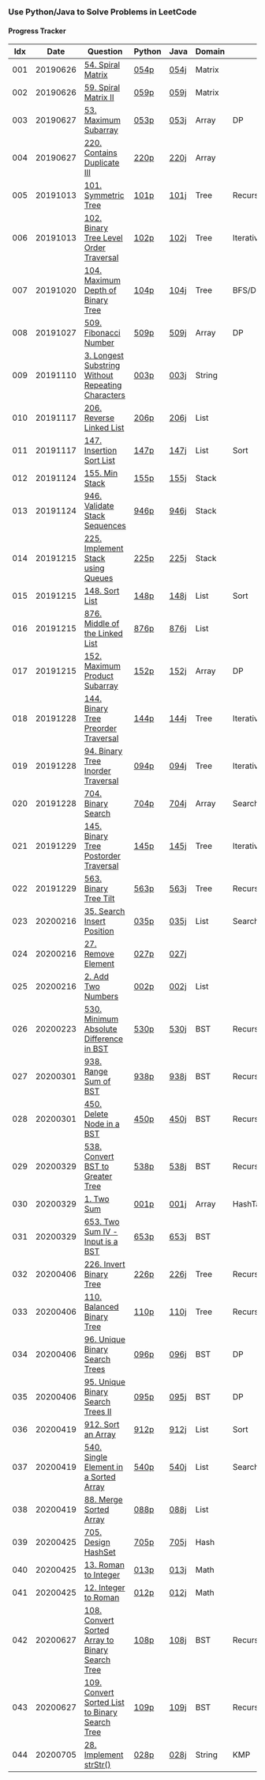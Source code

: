 ### Use Python/Java to Solve Problems in LeetCode

#### Progress Tracker

Idx | Date | Question | Python| Java | Domain | Tag | Difficulty | Remark
|---|---|---|---|---|---|---|---|---
001|20190626|[54. Spiral Matrix](https://leetcode.com/problems/spiral-matrix/)|[054p](https://github.com/shishishu/leetcode-python-java/blob/master/ipynb_files/054_Spiral_Matrix.ipynb)|[054j](https://github.com/shishishu/leetcode-python-java/blob/master/java_codes/054/Solution.java)|Matrix| |Medium
002|20190626|[59. Spiral Matrix II](https://leetcode.com/problems/spiral-matrix-ii/)|[059p](https://github.com/shishishu/leetcode-python-java/blob/master/ipynb_files/059_Spiral_Matrix_II.ipynb)|[059j](https://github.com/shishishu/leetcode-python-java/blob/master/java_codes/059/Solution.java)|Matrix| |Medium
003|20190627|[53. Maximum Subarray](https://leetcode.com/problems/maximum-subarray/)|[053p](https://github.com/shishishu/leetcode-python-java/blob/master/ipynb_files/053_Maximum_Subarray.ipynb)|[053j](https://github.com/shishishu/leetcode-python-java/blob/master/java_codes/053/Solution.java)|Array|DP|Easy|
004|20190627|[220. Contains Duplicate III](https://leetcode.com/problems/contains-duplicate-iii/)|[220p](https://github.com/shishishu/leetcode-python-java/blob/master/ipynb_files/220_Contains_Duplicate_III.ipynb)|[220j](https://github.com/shishishu/leetcode-python-java/blob/master/java_codes/220/Solution.java)|Array| |Medium|
005|20191013|[101. Symmetric Tree](https://leetcode.com/problems/symmetric-tree/)|[101p](https://github.com/shishishu/leetcode-python-java/blob/master/ipynb_files/101_Symmetric_Tree.ipynb)|[101j](https://github.com/shishishu/leetcode-python-java/blob/master/java_codes/101/Solution.java)|Tree|Recursive|Easy
006|20191013|[102. Binary Tree Level Order Traversal](https://leetcode.com/problems/binary-tree-level-order-traversal/)|[102p](https://github.com/shishishu/leetcode-python-java/blob/master/ipynb_files/102_Binary_Tree_Level_Order_Traversal.ipynb)|[102j](https://github.com/shishishu/leetcode-python-java/blob/master/java_codes/102/Solution.java)|Tree|Iterative|Medium
007|20191020|[104. Maximum Depth of Binary Tree](https://leetcode.com/problems/maximum-depth-of-binary-tree/)|[104p](https://github.com/shishishu/leetcode-python-java/blob/master/ipynb_files/104_Maximum_Depth_of_Binary_Tree.ipynb)|[104j](https://github.com/shishishu/leetcode-python-java/blob/master/java_codes/104/Solution.java)|Tree|BFS/DFS|Easy
008|20191027|[509. Fibonacci Number](https://leetcode.com/problems/fibonacci-number/)|[509p](https://github.com/shishishu/leetcode-python-java/blob/master/ipynb_files/509_Fibonacci_Number.ipynb)|[509j](https://github.com/shishishu/leetcode-python-java/blob/master/java_codes/509/Solution.java)|Array|DP|Easy
009|20191110|[3. Longest Substring Without Repeating Characters](https://leetcode.com/problems/longest-substring-without-repeating-characters/)|[003p](https://github.com/shishishu/leetcode-python-java/blob/master/ipynb_files/003_Longest_Substring_Without_Repeating_Characters.ipynb)|[003j](https://github.com/shishishu/leetcode-python-java/blob/master/java_codes/003/Solution.java)|String| |Medium
010|20191117|[206. Reverse Linked List](https://leetcode.com/problems/reverse-linked-list/)|[206p](https://github.com/shishishu/leetcode-python-java/blob/master/ipynb_files/206_Reverse_Linked_List.ipynb)|[206j](https://github.com/shishishu/leetcode-python-java/blob/master/java_codes/206/Solution.java)|List| |Easy
011|20191117|[147. Insertion Sort List](https://leetcode.com/problems/insertion-sort-list/)|[147p](https://github.com/shishishu/leetcode-python-java/blob/master/ipynb_files/147_Insertion_Sort_List.ipynb)|[147j](https://github.com/shishishu/leetcode-python-java/blob/master/java_codes/147/Solution.java)|List|Sort|Medium
012|20191124|[155. Min Stack](https://leetcode.com/problems/min-stack/)|[155p](https://github.com/shishishu/leetcode-python-java/blob/master/ipynb_files/155_Min_Stack.ipynb)|[155j](https://github.com/shishishu/leetcode-python-java/blob/master/java_codes/155/Solution.java)|Stack| |Easy
013|20191124|[946. Validate Stack Sequences](https://leetcode.com/problems/validate-stack-sequences/)|[946p](https://github.com/shishishu/leetcode-python-java/blob/master/ipynb_files/946_Validate_Stack_Sequences.ipynb)|[946j](https://github.com/shishishu/leetcode-python-java/blob/master/java_codes/946/Solution.java)|Stack| |Medium
014|20191215|[225. Implement Stack using Queues](https://leetcode.com/problems/implement-stack-using-queues/)|[225p](https://github.com/shishishu/leetcode-python-java/blob/master/ipynb_files/225_Implement_Stack_using_Queues.ipynb)|[225j](https://github.com/shishishu/leetcode-python-java/blob/master/java_codes/225/MyStack.java)|Stack| |Easy
015|20191215|[148. Sort List](https://leetcode.com/problems/sort-list/)|[148p](https://github.com/shishishu/leetcode-python-java/blob/master/ipynb_files/148_Sort_List.ipynb)|[148j](https://github.com/shishishu/leetcode-python-java/blob/master/java_codes/148/Solution.java)|List|Sort|Medium
016|20191215|[876. Middle of the Linked List](https://leetcode.com/problems/middle-of-the-linked-list/)|[876p](https://github.com/shishishu/leetcode-python-java/blob/master/ipynb_files/876_Middle_of_the_Linked_List.ipynb)|[876j](https://github.com/shishishu/leetcode-python-java/blob/master/java_codes/876/Solution.java)|List| |Easy
017|20191215|[152. Maximum Product Subarray](https://leetcode.com/problems/maximum-product-subarray/)|[152p](https://github.com/shishishu/leetcode-python-java/blob/master/ipynb_files/152_Maximum_Product_Subarray.ipynb)|[152j](https://github.com/shishishu/leetcode-python-java/blob/master/java_codes/152/Solution.java)|Array|DP|Medium
018|20191228|[144. Binary Tree Preorder Traversal](https://leetcode.com/problems/binary-tree-preorder-traversal/)|[144p](https://github.com/shishishu/leetcode-python-java/blob/master/ipynb_files/144_Binary_Tree_Preorder_Traversal.ipynb)|[144j](https://github.com/shishishu/leetcode-python-java/blob/master/java_codes/144/Solution.java)|Tree|Iterative|Medium
019|20191228|[94. Binary Tree Inorder Traversal](https://leetcode.com/problems/binary-tree-inorder-traversal/)|[094p](https://github.com/shishishu/leetcode-python-java/blob/master/ipynb_files/094_Binary_Tree_Inorder_Traversal.ipynb)|[094j](https://github.com/shishishu/leetcode-python-java/blob/master/java_codes/094/Solution.java)|Tree|Iterative|Medium
020|20191228|[704. Binary Search](https://leetcode.com/problems/binary-search/)|[704p](https://github.com/shishishu/leetcode-python-java/blob/master/ipynb_files/704_Binary_Search.ipynb)|[704j](https://github.com/shishishu/leetcode-python-java/blob/master/java_codes/704/Solution.java)|Array|Search|Easy
021|20191229|[145. Binary Tree Postorder Traversal](https://leetcode.com/problems/binary-tree-postorder-traversal/)|[145p](https://github.com/shishishu/leetcode-python-java/blob/master/ipynb_files/145_Binary_Tree_Postorder_Traversal.ipynb)|[145j](https://github.com/shishishu/leetcode-python-java/blob/master/java_codes/145/Solution.java)|Tree|Iterative|Hard
022|20191229|[563. Binary Tree Tilt](https://leetcode.com/problems/binary-tree-tilt/)|[563p](https://github.com/shishishu/leetcode-python-java/blob/master/ipynb_files/563_Binary_Tree_Tilt.ipynb)|[563j](https://github.com/shishishu/leetcode-python-java/blob/master/java_codes/563/Solution.java)|Tree|Recursive|Easy
023|20200216|[35. Search Insert Position](https://leetcode.com/problems/search-insert-position/)|[035p](https://github.com/shishishu/leetcode-python-java/blob/master/ipynb_files/035_Search_Insert_Position.ipynb)|[035j](https://github.com/shishishu/leetcode-python-java/blob/master/java_codes/035/Solution.java)|List|Search|Easy
024|20200216|[27. Remove Element](https://leetcode.com/problems/remove-element/)|[027p](https://github.com/shishishu/leetcode-python-java/blob/master/ipynb_files/027_Remove_Element.ipynb)|[027j](https://github.com/shishishu/leetcode-python-java/blob/master/java_codes/027/Solution.java)|||Easy
025|20200216|[2. Add Two Numbers](https://leetcode.com/problems/add-two-numbers/)|[002p](https://github.com/shishishu/leetcode-python-java/blob/master/ipynb_files/002_Add_Two_Numbers.ipynb)|[002j](https://github.com/shishishu/leetcode-python-java/blob/master/java_codes/002/Solution.java)|List||Medium
026|20200223|[530. Minimum Absolute Difference in BST](https://leetcode.com/problems/minimum-absolute-difference-in-bst/)|[530p](https://github.com/shishishu/leetcode-python-java/blob/master/ipynb_files/530_Minimum_Absolute_Difference_in_BST.ipynb)|[530j](https://github.com/shishishu/leetcode-python-java/blob/master/java_codes/530/Solution.java)|BST|Recursive|Easy
027|20200301|[938. Range Sum of BST](https://leetcode.com/problems/range-sum-of-bst/)|[938p](https://github.com/shishishu/leetcode-python-java/blob/master/ipynb_files/938_Range_Sum_of_BST.ipynb)|[938j](https://github.com/shishishu/leetcode-python-java/blob/master/java_codes/938/Solution.java)|BST|Recursive/Iterative|Easy
028|20200301|[450. Delete Node in a BST](https://leetcode.com/problems/delete-node-in-a-bst/)|[450p](https://github.com/shishishu/leetcode-python-java/blob/master/ipynb_files/450_Delete_Node_in_a_BST.ipynb)|[450j](https://github.com/shishishu/leetcode-python-java/blob/master/java_codes/450/Solution.java)|BST|Recursive|Medium
029|20200329|[538. Convert BST to Greater Tree](https://leetcode.com/problems/convert-bst-to-greater-tree/)|[538p](https://github.com/shishishu/leetcode-python-java/blob/master/ipynb_files/538_Convert_BST_to_Greater_Tree.ipynb)|[538j](https://github.com/shishishu/leetcode-python-java/blob/master/java_codes/538/Solution.java)|BST|Recursive/Iterative|Easy
030|20200329|[1. Two Sum](https://leetcode.com/problems/two-sum/)|[001p](https://github.com/shishishu/leetcode-python-java/blob/master/ipynb_files/001_Two_Sum.ipynb)|[001j](https://github.com/shishishu/leetcode-python-java/blob/master/java_codes/001/Solution.java)|Array|HashTable|Easy
031|20200329|[653. Two Sum IV - Input is a BST](https://leetcode.com/problems/two-sum-iv-input-is-a-bst/)|[653p](https://github.com/shishishu/leetcode-python-java/blob/master/ipynb_files/653_Two_Sum_IV_-_Input_is_a_BST.ipynb)|[653j](https://github.com/shishishu/leetcode-python-java/blob/master/java_codes/653/Solution.java)|BST| |Easy
032|20200406|[226. Invert Binary Tree](https://leetcode.com/problems/invert-binary-tree/)|[226p](https://github.com/shishishu/leetcode-python-java/blob/master/ipynb_files/226_Invert_Binary_Tree.ipynb)|[226j](https://github.com/shishishu/leetcode-python-java/blob/master/java_codes/226/Solution.java)|Tree|Recursive/Iterative|Easy
033|20200406|[110. Balanced Binary Tree](https://leetcode.com/problems/balanced-binary-tree/)|[110p](https://github.com/shishishu/leetcode-python-java/blob/master/ipynb_files/110_Balanced_Binary_Tree.ipynb)|[110j](https://github.com/shishishu/leetcode-python-java/blob/master/java_codes/110/Solution.java)|Tree|Recursive|Easy
034|20200406|[96. Unique Binary Search Trees](https://leetcode.com/problems/unique-binary-search-trees/)|[096p](https://github.com/shishishu/leetcode-python-java/blob/master/ipynb_files/096_Unique_Binary_Search_Trees.ipynb)|[096j](https://github.com/shishishu/leetcode-python-java/blob/master/java_codes/096/Solution.java)|BST|DP|Medium
035|20200406|[95. Unique Binary Search Trees II](https://leetcode.com/problems/unique-binary-search-trees-ii/)|[095p](https://github.com/shishishu/leetcode-python-java/blob/master/ipynb_files/095_Unique_Binary_Search_Trees_II.ipynb)|[095j](https://github.com/shishishu/leetcode-python-java/blob/master/java_codes/095/Solution.java)|BST|DP|Medium
036|20200419|[912. Sort an Array](https://leetcode.com/problems/sort-an-array/)|[912p](https://github.com/shishishu/leetcode-python-java/blob/master/ipynb_files/912_Sort_an_Array.ipynb)|[912j](https://github.com/shishishu/leetcode-python-java/blob/master/java_codes/912/Solution.java)|List|Sort|Medium
037|20200419|[540. Single Element in a Sorted Array](https://leetcode.com/problems/single-element-in-a-sorted-array/)|[540p](https://github.com/shishishu/leetcode-python-java/blob/master/ipynb_files/540_Single_Element_in_a_Sorted_Array.ipynb)|[540j](https://github.com/shishishu/leetcode-python-java/blob/master/java_codes/540/Solution.java)|List|Search|Medium
038|20200419|[88. Merge Sorted Array](https://leetcode.com/problems/merge-sorted-array/)|[088p](https://github.com/shishishu/leetcode-python-java/blob/master/ipynb_files/088_Merge_Sorted_Array.ipynb)|[088j](https://github.com/shishishu/leetcode-python-java/blob/master/java_codes/088/Solution.java)|List| |Easy
039|20200425|[705. Design HashSet](https://leetcode.com/problems/design-hashset/)|[705p](https://github.com/shishishu/leetcode-python-java/blob/master/ipynb_files/705_Design_HashSet.ipynb)|[705j](https://github.com/shishishu/leetcode-python-java/blob/master/java_codes/705/Solution.java)|Hash| |Easy
040|20200425|[13. Roman to Integer](https://leetcode.com/problems/roman-to-integer/)|[013p](https://github.com/shishishu/leetcode-python-java/blob/master/ipynb_files/013_Roman_to_Integer.ipynb)|[013j](https://github.com/shishishu/leetcode-python-java/blob/master/java_codes/013/Solution.java)|Math| |Easy
041|20200425|[12. Integer to Roman](https://leetcode.com/problems/integer-to-roman/)|[012p](https://github.com/shishishu/leetcode-python-java/blob/master/ipynb_files/012_Integer_to_Roman.ipynb)|[012j](https://github.com/shishishu/leetcode-python-java/blob/master/java_codes/012/Solution.java)|Math| |Medium
042|20200627|[108. Convert Sorted Array to Binary Search Tree](https://leetcode.com/problems/convert-sorted-array-to-binary-search-tree/)|[108p](https://github.com/shishishu/leetcode-python-java/blob/master/ipynb_files/108_Convert_Sorted_Array_to_Binary_Search_Tree.ipynb)|[108j](https://github.com/shishishu/leetcode-python-java/blob/master/java_codes/108/Solution.java)|BST|Recursive|Easy
043|20200627|[109. Convert Sorted List to Binary Search Tree](https://leetcode.com/problems/convert-sorted-list-to-binary-search-tree/)|[109p](https://github.com/shishishu/leetcode-python-java/blob/master/ipynb_files/109_Convert_Sorted_List_to_Binary_Search_Tree.ipynb)|[109j](https://github.com/shishishu/leetcode-python-java/blob/master/java_codes/109/Solution.java)|BST|Recursive|Medium
044|20200705|[28. Implement strStr()](https://leetcode.com/problems/implement-strstr/)|[028p](https://github.com/shishishu/leetcode-python-java/blob/master/ipynb_files/28_Implement_strStr().ipynb)|[028j](https://github.com/shishishu/leetcode-python-java/blob/master/java_codes/028/Solution.java)|String|KMP|Easy